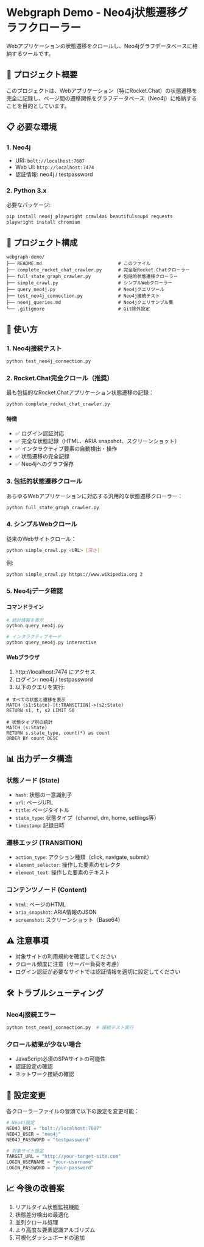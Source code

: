 # Webgraph Demo - Neo4j状態遷移グラフクローラー

Webアプリケーションの状態遷移をクロールし、Neo4jグラフデータベースに格納するツールです。

## 🎯 プロジェクト概要

このプロジェクトは、Webアプリケーション（特にRocket.Chat）の状態遷移を完全に記録し、ページ間の遷移関係をグラフデータベース（Neo4j）に格納することを目的としています。

## 📋 必要な環境

### 1. Neo4j
- URI: `bolt://localhost:7687`
- Web UI: `http://localhost:7474`
- 認証情報: neo4j / testpassword

### 2. Python 3.x
必要なパッケージ:
```bash
pip install neo4j playwright crawl4ai beautifulsoup4 requests
playwright install chromium
```

## 🔧 プロジェクト構成

```
webgraph-demo/
├── README.md                            # このファイル
├── complete_rocket_chat_crawler.py      # 完全版Rocket.Chatクローラー
├── full_state_graph_crawler.py          # 包括的状態遷移クローラー
├── simple_crawl.py                      # シンプルWebクローラー
├── query_neo4j.py                       # Neo4jクエリツール
├── test_neo4j_connection.py             # Neo4j接続テスト
├── neo4j_queries.md                     # Neo4jクエリサンプル集
└── .gitignore                           # Git除外設定
```

## 🚀 使い方

### 1. Neo4j接続テスト
```bash
python test_neo4j_connection.py
```

### 2. Rocket.Chat完全クロール（推奨）
最も包括的なRocket.Chatアプリケーション状態遷移の記録：

```bash
python complete_rocket_chat_crawler.py
```

#### 特徴
- ✅ ログイン認証対応
- ✅ 完全な状態記録（HTML、ARIA snapshot、スクリーンショット）
- ✅ インタラクティブ要素の自動検出・操作
- ✅ 状態遷移の完全記録
- ✅ Neo4jへのグラフ保存

### 3. 包括的状態遷移クロール
あらゆるWebアプリケーションに対応する汎用的な状態遷移クローラー：

```bash
python full_state_graph_crawler.py
```

### 4. シンプルWebクロール
従来のWebサイトクロール：

```bash
python simple_crawl.py <URL> [深さ]
```

例:
```bash
python simple_crawl.py https://www.wikipedia.org 2
```

### 5. Neo4jデータ確認

#### コマンドライン
```bash
# 統計情報を表示
python query_neo4j.py

# インタラクティブモード
python query_neo4j.py interactive
```

#### Webブラウザ
1. http://localhost:7474 にアクセス
2. ログイン: neo4j / testpassword
3. 以下のクエリを実行:

```cypher
# すべての状態と遷移を表示
MATCH (s1:State)-[t:TRANSITION]->(s2:State) 
RETURN s1, t, s2 LIMIT 50

# 状態タイプ別の統計
MATCH (s:State) 
RETURN s.state_type, count(*) as count 
ORDER BY count DESC
```

## 📊 出力データ構造

### 状態ノード (State)
- `hash`: 状態の一意識別子
- `url`: ページURL
- `title`: ページタイトル
- `state_type`: 状態タイプ（channel, dm, home, settings等）
- `timestamp`: 記録日時

### 遷移エッジ (TRANSITION)
- `action_type`: アクション種類（click, navigate, submit）
- `element_selector`: 操作した要素のセレクタ
- `element_text`: 操作した要素のテキスト

### コンテンツノード (Content)
- `html`: ページのHTML
- `aria_snapshot`: ARIA情報のJSON
- `screenshot`: スクリーンショット（Base64）

## ⚠️ 注意事項

- 対象サイトの利用規約を確認してください
- クロール頻度に注意（サーバー負荷を考慮）
- ログイン認証が必要なサイトでは認証情報を適切に設定してください

## 🛠️ トラブルシューティング

### Neo4j接続エラー
```bash
python test_neo4j_connection.py  # 接続テスト実行
```

### クロール結果が少ない場合
- JavaScript必須のSPAサイトの可能性
- 認証設定の確認
- ネットワーク接続の確認

## 📝 設定変更

各クローラーファイルの冒頭で以下の設定を変更可能：

```python
# Neo4j設定
NEO4J_URI = "bolt://localhost:7687"
NEO4J_USER = "neo4j"
NEO4J_PASSWORD = "testpassword"

# 対象サイト設定
TARGET_URL = "http://your-target-site.com"
LOGIN_USERNAME = "your-username"
LOGIN_PASSWORD = "your-password"
```

## 📈 今後の改善案

1. リアルタイム状態監視機能
2. 状態差分検出の最適化
3. 並列クロール処理
4. より高度な要素認識アルゴリズム
5. 可視化ダッシュボードの追加 